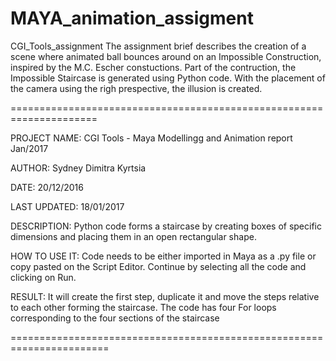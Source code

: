 # MAYA_animation_assigment
CGI_Tools_assignment
The assignment brief describes the creation of a scene where animated ball bounces around on an Impossible Construction, inspired by the M.C. Escher constuctions. 
Part of the contruction, the Impossible Staircase is generated using Python code. With the placement of the camera using the righ prespective, the illusion is created.

=====================================================================

PROJECT NAME: CGI Tools - Maya Modellingg and Animation report Jan/2017

AUTHOR: Sydney Dimitra Kyrtsia

DATE: 20/12/2016

LAST UPDATED: 18/01/2017

DESCRIPTION: 
Python code forms a staircase by creating boxes of specific dimensions and placing them in an open rectangular shape. 

HOW TO USE IT: 
Code needs to be either imported in Maya as a .py file or copy pasted on the Script Editor.
Continue by selecting all the code and clicking on Run.

RESULT:
It will create the first step, duplicate it and move the steps relative to each other forming the staircase.
The code has four For loops corresponding to the four sections of the staircase

=======================================================================
